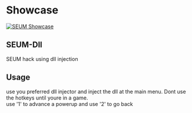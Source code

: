 # Showcase
[![SEUM Showcase](https://i.ytimg.com/vi/Yhpt6nHIidw/hqdefault.jpg)](https://youtu.be/Yhpt6nHIidw)
## SEUM-Dll
SEUM hack using dll injection


## Usage
use you 
preferred dll injector and inject the dll at the main menu. Dont use the hotkeys until youre in a game.  
use '1' to advance a powerup and use '2' to go back  
